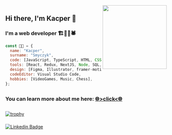<img align='right' src='https://user-images.githubusercontent.com/5713670/87202985-820dcb80-c2b6-11ea-9f56-7ec461c497c3.gif' width='200'>

## Hi there, I'm Kacper 👋
### I'm a web developer 🏗️👷‍🕸🕷️
```javascript
const 👨‍💻 = {
  name: "Kacper",
  surname: "Smyczyk",
  code: [JavaScript, TypeScript, HTML, CSS, SCSS],
  tools: [React, Redux, NextJS, Node, SQL, Jest],
  design: [Figma, Illustrator, framer-motion],
  codeEditor: Visual Studio Code,
  hobbies: [VideoGames, Music, Chess],
};
```
## 
### You can learn more about me here: [🌐>click<🌐](https://ksdev.netlify.app)
##

[![trophy](https://github-profile-trophy.vercel.app/?username=jsxgod&rank=SECRET,SSS,SS,S,AAA,AA,A&theme=darkhub&no-bg=true)](https://github.com/ryo-ma/github-profile-trophy)
###
[![Linkedin Badge](https://img.shields.io/badge/-Kacper%20Smyczyk-blue?style=flat-square&logo=Linkedin&logoColor=white&link=https://www.linkedin.com/in/kacper-smyczyk/)](https://www.linkedin.com/in/kacper-smyczyk/)

<!--
**jsxgod/jsxgod** is a ✨ _special_ ✨ repository because its `README.md` (this file) appears on your GitHub profile.

Here are some ideas to get you started:

- 🔭 I’m currently working on ...
- 🌱 I’m currently learning ...
- 👯 I’m looking to collaborate on ...
- 🤔 I’m looking for help with ...
- 💬 Ask me about ...
- 📫 How to reach me: ...
- 😄 Pronouns: ...
- ⚡ Fun fact: ...
-->
